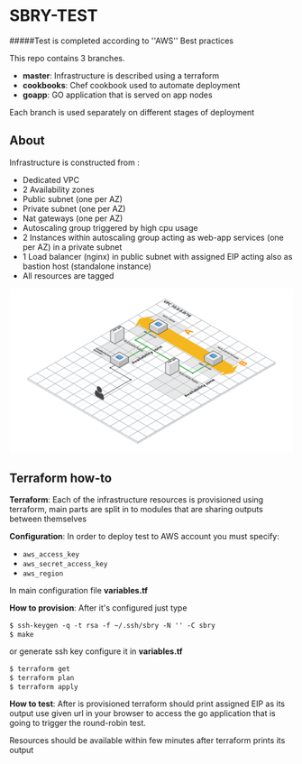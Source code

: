 SBRY-TEST
=============

#####Test is completed according to ''AWS'' Best practices

This repo contains 3 branches.



- **master**: Infrastructure is described using a terraform
- **cookbooks**: Chef cookbook used to automate deployment
- **goapp**: GO application that is served on app nodes


Each branch is used separately on different stages of deployment

About
-------------------------------
Infrastructure is constructed from :
- Dedicated VPC
- 2 Availability zones
- Public subnet (one per AZ)
- Private subnet (one per AZ)
- Nat gateways (one per AZ)
- Autoscaling group triggered by high cpu usage 
- 2 Instances within autoscaling group acting as web-app services (one per AZ) in a private subnet
- 1 Load balancer (nginx) in public subnet with assigned EIP acting also as bastion host (standalone instance)
- All resources are tagged 

![diagram](https://raw.githubusercontent.com/jszalkowski/sbry-test/master/cloud.png)

Terraform how-to
-------------------------------

**Terraform**: Each of the infrastructure resources is provisioned using terraform, main parts are split in to modules that are sharing outputs between themselves

**Configuration**: 
In order to deploy test to AWS account you must specify: 
- `aws_access_key`
- `aws_secret_access_key` 
- `aws_region`

In main configuration file **variables.tf**

**How to provision**: 
After it's configured just type 
```
$ ssh-keygen -q -t rsa -f ~/.ssh/sbry -N '' -C sbry
$ make
```
or
generate ssh key configure it in **variables.tf**
```
$ terraform get
$ terraform plan 
$ terraform apply 
```

**How to test**: 
After is provisioned terraform should print assigned EIP as its output
use given url in your browser to access the go application that is going to trigger the round-robin test.

Resources should be available within few minutes after terraform prints its output
